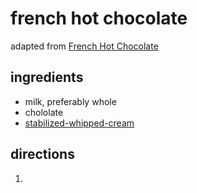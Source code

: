 # french hot chocolate
adapted from [French Hot Chocolate](https://www.wellplated.com/french-hot-chocolate/)

## ingredients
- milk, preferably whole
- chololate
- [stabilized-whipped-cream](../toppings/stabilized-whipped-cream.md)

## directions
1. 
